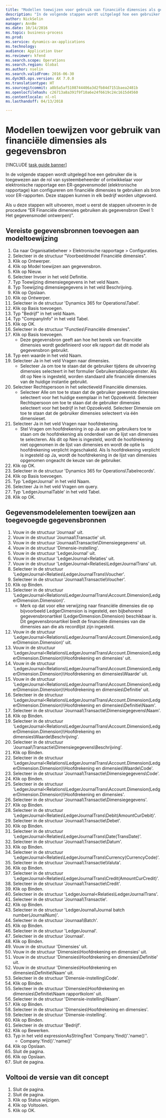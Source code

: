 ```yaml
--- 
title: "Modellen toewijzen voor gebruik van financiële dimensies als gegevensbron"
description: "In de volgende stappen wordt uitgelegd hoe een gebruiker die is toegewezen aan de rol van systeembeheerder of ontwikkelaar voor elektronische rapportage een ER-gegevensmodel (elektronische rapportage) kan configureren om financiële dimensies te gebruiken als bron voor ER-rapporten."
author: NickSelin
manager: AnnBe
ms.date: 10/14/2016
ms.topic: business-process
ms.prod: 
ms.service: dynamics-ax-applications
ms.technology: 
audience: Application User
ms.reviewer: kfend
ms.search.scope: Operations
ms.search.region: Global
ms.author: nselin
ms.search.validFrom: 2016-06-30
ms.dyn365.ops.version: AX 7.0.0
ms.translationtype: HT
ms.sourcegitcommit: a8b5a5af5108744406a3d2fb84d7151baea2481b
ms.openlocfilehash: c26713a8a391f9f10a6e24f6619c24c1615d4560
ms.contentlocale: nl-nl
ms.lasthandoff: 04/13/2018

---
```

# <a name="map-models--to-use-financial-dimensions-as-a-data-source"></a>Modellen toewijzen voor gebruik van financiële dimensies als gegevensbron 

[!INCLUDE [task guide banner](../../includes/task-guide-banner.md)]

In de volgende stappen wordt uitgelegd hoe een gebruiker die is toegewezen aan de rol van systeembeheerder of ontwikkelaar voor elektronische rapportage een ER-gegevensmodel (elektronische rapportage) kan configureren om financiële dimensies te gebruiken als bron voor ER-rapporten. Deze stappen kunnen in elk bedrijf worden uitgevoerd.

Als u deze stappen wilt uitvoeren, moet u eerst de stappen uitvoeren in de procedure “ER Financiële dimensies gebruiken als gegevensbron (Deel 1: Het gegevensmodel ontwerpen)”.


## <a name="add-required-data-sources-to-model-mapping"></a>Vereiste gegevensbronnen toevoegen aan modeltoewijzing
1. Ga naar Organisatiebeheer > Elektronische rapportage > Configuraties.
2. Selecteer in de structuur "Voorbeeldmodel Financiële dimensies".
3. Klik op Ontwerper.
4. Klik op Model toewijzen aan gegevensbron.
5. Klik op Nieuw.
6. Selecteer Invoer in het veld Definitie.
7. Typ Toewijzing dimensiegegevens in het veld Naam.
8. Typ Toewijzing dimensiegegevens in het veld Beschrijving.
9. Klik op Opslaan.
10. Klik op Ontwerper.
11. Selecteer in de structuur 'Dynamics 365 for Operations\Tabel'.
12. Klik op Basis toevoegen.
13. Typ "Bedrijf" in het veld Naam.
14. Typ "CompanyInfo" in het veld Tabel.
15. Klik op OK.
16. Selecteer in de structuur "Functies\Financiële dimensies".
17. Klik op Basis toevoegen.
    * Deze gegevensbron geeft aan hoe het bereik van financiële dimensies wordt gedefinieerd voor elk rapport dat dit model als gegevensbron gebruikt.  
18. Typ een waarde in het veld Naam.
19. Selecteer Ja in het veld Vragen naar dimensies.
    * Selecteer Ja om toe te staan dat de gebruiker tijdens de uitvoering dimensies selecteert in het formulier Gebruikersdialoogvenster. Als dit op Nee is ingesteld, worden standaard alle financiële dimensies van de huidige instantie gebruikt.  
20. Selecteer Rechtspersoon in het selectieveld Financiële dimensies.
    * Selecteer Alle om toe te staan dat de gebruiker gewenste dimensies selecteert voor het huidige exemplaar in het Opzoekveld.  Selecteer Rechtspersoon om toe te staan dat de gebruiker dimensies selecteert voor het bedrijf in het Opzoekveld.  Selecteer Dimensie om toe te staan dat de gebruiker dimensies selecteert via één dimensieset.  
21. Selecteer Ja in het veld Vragen naar hoofdrekening.
    * Stel Vragen om hoofdrekening in op Ja aan om gebruikers toe te staan om de hoofdrekening als onderdeel van de lijst van dimensies te selecteren.   Als dit op Nee is ingesteld, wordt de hoofdrekening niet opgenomen in de lijst van dimensies en wordt de optie Is hoofdrekening verplicht ingeschakeld. Als Is hoofdrekening verplicht is ingesteld op Ja, wordt de hoofdrekening in de lijst van dimensies opgenomen ongeacht de keuze van de gebruiker.  
22. Klik op OK.
23. Selecteer in de structuur 'Dynamics 365 for Operations\Tabelrecords'.
24. Klik op Basis toevoegen.
25. Typ 'LedgerJournal' in het veld Naam.
26. Selecteer Ja in het veld Vragen om query.
27. Typ 'LedgerJournalTable' in het veld Tabel.
28. Klik op OK.

## <a name="map-data-model-elements-to-added-data-sources"></a>Gegevensmodelelementen toewijzen aan toegevoegde gegevensbronnen
1. Vouw in de structuur 'Journaal' uit.
2. Vouw in de structuur 'Journaal\Transactie' uit.
3. Vouw in de structuur 'Journaal\Transactie\Dimensiegegevens' uit.
4. Vouw in de structuur 'Dimensie-instelling'.
5. Vouw in de structuur 'LedgerJournal' uit.
6. Vouw in de structuur 'LedgerJournal\<Relaties' uit.
7. Vouw in de structuur 'LedgerJournal\<Relaties\LedgerJournalTrans' uit.
8. Selecteer in de structuur 'LedgerJournal\<Relaties\LedgerJournalTrans\Voucher'.
9. Selecteer in de structuur 'Journaal\Transactie\Voucher'.
10. Klik op Binden.
11. Selecteer in de structuur 'LedgerJournal\<Relations\LedgerJournalTrans\Account.Dimension(LedgerDimension.Dimension)'.
    * Merk op dat voor elke verwijzing naar financiële dimensies die op bijvoorbeeld LedgerDimension is ingesteld, een bijbehorend gegevensbronartikel (LedgerDimension.Dimension) beschikbaar is. Dit gegevensbronartikel biedt de financiële dimensies van die dimensies aan die als recordlijst zijn ingesteld.  
12. Vouw in de structuur 'LedgerJournal\<Relations\LedgerJournalTrans\Account.Dimension(LedgerDimension.Dimension)' uit.
13. Vouw in de structuur 'LedgerJournal\<Relations\LedgerJournalTrans\Account.Dimension(LedgerDimension.Dimension)\Hoofdrekening en dimensies' uit.
14. Vouw in de structuur 'LedgerJournal\<Relations\LedgerJournalTrans\Account.Dimension(LedgerDimension.Dimension)\Hoofdrekening en dimensies\Waarde' uit.
15. Vouw in de structuur 'LedgerJournal\<Relations\LedgerJournalTrans\Account.Dimension(LedgerDimension.Dimension)\Hoofdrekening en dimensies\Definitie' uit.
16. Selecteer in de structuur 'LedgerJournal\<Relations\LedgerJournalTrans\Account.Dimension(LedgerDimension.Dimension)\Hoofdrekening en dimensies\Definitie\Naam'.
17. Selecteer in de structuur 'Journaal\Transactie\Dimensiegegevens\Naam'.
18. Klik op Binden.
19. Selecteer in de structuur 'LedgerJournal\<Relations\LedgerJournalTrans\Account.Dimension(LedgerDimension.Dimension)\Hoofdrekening en dimensies\Waarde\Beschrijving'.
20. Selecteer in de structuur 'Journaal\Transactie\Dimensiegegevens\Beschrijving'.
21. Klik op Binden.
22. Selecteer in de structuur 'LedgerJournal\<Relations\LedgerJournalTrans\Account.Dimension(LedgerDimension.Dimension)\Hoofdrekening en dimensies\Waarde\Code'.
23. Selecteer in de structuur 'Journaal\Transactie\Dimensiegegevens\Code'.
24. Klik op Binden.
25. Selecteer in de structuur 'LedgerJournal\<Relations\LedgerJournalTrans\Account.Dimension(LedgerDimension.Dimension)\Hoofdrekening en dimensies'.
26. Selecteer in de structuur 'Journaal\Transactie\Dimensiegegevens'.
27. Klik op Binden.
28. Selecteer in de structuur 'LedgerJournal\<Relaties\LedgerJournalTrans\Debit(AmountCurDebit)'.
29. Selecteer in de structuur 'Journaal\Transactie\Debet'.
30. Klik op Binden.
31. Selecteer in de structuur 'LedgerJournal\<Relaties\LedgerJournalTrans\Date(TransDate)'.
32. Selecteer in de structuur 'Journaal\Transactie\Datum'.
33. Klik op Binden.
34. Selecteer in de structuur 'LedgerJournal\<Relaties\LedgerJournalTrans\Currency(CurrencyCode)'.
35. Selecteer in de structuur 'Journaal\Transactie\Valuta'.
36. Klik op Binden.
37. Selecteer in de structuur 'LedgerJournal\<Relaties\LedgerJournalTrans\Credit(AmountCurCredit)'.
38. Selecteer in de structuur 'Journaal\Transactie\Credit'.
39. Klik op Binden.
40. Selecteer in de structuur 'LedgerJournal\<Relaties\LedgerJournalTrans'.
41. Selecteer in de structuur 'Journaal\Transactie'.
42. Klik op Binden.
43. Selecteer in de structuur 'LedgerJournal\Journal batch number(JournalNum)'.
44. Selecteer in de structuur 'Journaal\Batch'.
45. Klik op Binden.
46. Selecteer in de structuur 'LedgerJournal'.
47. Selecteer in de structuur 'Journaal'.
48. Klik op Binden.
49. Vouw in de structuur 'Dimensies' uit.
50. Vouw in de structuur 'Dimensies\Hoofdrekening en dimensies' uit.
51. Vouw in de structuur 'Dimensies\Hoofdrekening en dimensies\Definitie' uit.
52. Vouw in de structuur 'Dimensies\Hoofdrekening en dimensies\Definitie\Naam' uit.
53. Selecteer in de structuur 'Dimensie-instelling\Code'.
54. Klik op Binden.
55. Selecteer in de structuur 'Dimensies\Hoofdrekening en dimensies\Definitie\Naam rapportkolom' uit.
56. Selecteer in de structuur 'Dimensie-instelling\Naam'.
57. Klik op Binden.
58. Selecteer in de structuur 'Dimensies\Hoofdrekening en dimensies'.
59. Selecteer in de structuur 'Dimensie-instelling'.
60. Klik op Binden.
61. Selecteer in de structuur 'Bedrijf'.
62. Klik op Bewerken.
63. Typ in het veld expressionAsStringText 'Company.'find()'.'name()''.
    * Company.'find()'.'name()'  
64. Klik op Opslaan.
65. Sluit de pagina.
66. Klik op Opslaan.
67. Sluit de pagina.

## <a name="complete-this-draft-models-version"></a>Voltooi de versie van dit concept
1. Sluit de pagina.
2. Sluit de pagina.
3. Klik op Status wijzigen.
4. Klik op Voltooien.
5. Klik op OK.


